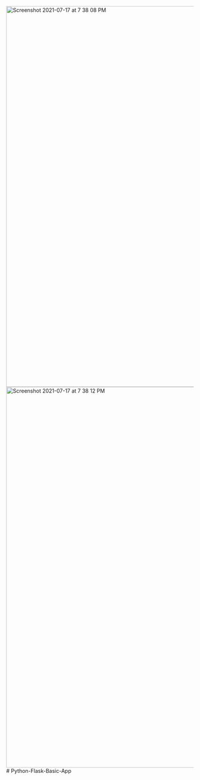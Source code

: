 <img width="1024" alt="Screenshot 2021-07-17 at 7 38 08 PM" src="https://user-images.githubusercontent.com/74233354/126035730-acec65aa-8f2b-4d1f-b0a3-20db01abc4a1.png">
<img width="1024" alt="Screenshot 2021-07-17 at 7 38 12 PM" src="https://user-images.githubusercontent.com/74233354/126035733-c0c33b04-e76c-44ae-952a-082f68b0d013.png">
# Python-Flask-Basic-App
